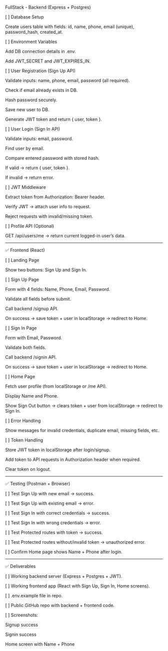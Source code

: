 FullStack -
Backend (Express + Postgres)

[ ] Database Setup

Create users table with fields: id, name, phone, email (unique), password_hash, created_at.


[ ] Environment Variables

Add DB connection details in .env.

Add JWT_SECRET and JWT_EXPIRES_IN.


[ ] User Registration (Sign Up API)

Validate inputs: name, phone, email, password (all required).

Check if email already exists in DB.

Hash password securely.

Save new user to DB.

Generate JWT token and return { user, token }.


[ ] User Login (Sign In API)

Validate inputs: email, password.

Find user by email.

Compare entered password with stored hash.

If valid → return { user, token }.

If invalid → return error.


[ ] JWT Middleware

Extract token from Authorization: Bearer <token> header.

Verify JWT → attach user info to request.

Reject requests with invalid/missing token.


[ ] Profile API (Optional)

GET /api/users/me → return current logged-in user’s data.




---

✅ Frontend (React)

[ ] Landing Page

Show two buttons: Sign Up and Sign In.


[ ] Sign Up Page

Form with 4 fields: Name, Phone, Email, Password.

Validate all fields before submit.

Call backend /signup API.

On success → save token + user in localStorage → redirect to Home.


[ ] Sign In Page

Form with Email, Password.

Validate both fields.

Call backend /signin API.

On success → save token + user in localStorage → redirect to Home.


[ ] Home Page

Fetch user profile (from localStorage or /me API).

Display Name and Phone.

Show Sign Out button → clears token + user from localStorage → redirect to Sign In.


[ ] Error Handling

Show messages for invalid credentials, duplicate email, missing fields, etc.


[ ] Token Handling

Store JWT token in localStorage after login/signup.

Add token to API requests in Authorization header when required.

Clear token on logout.




---

✅ Testing (Postman + Browser)

[ ] Test Sign Up with new email → success.

[ ] Test Sign Up with existing email → error.

[ ] Test Sign In with correct credentials → success.

[ ] Test Sign In with wrong credentials → error.

[ ] Test Protected routes with token → success.

[ ] Test Protected routes without/invalid token → unauthorized error.

[ ] Confirm Home page shows Name + Phone after login.



---

✅ Deliverables

[ ] Working backend server (Express + Postgres + JWT).

[ ] Working frontend app (React with Sign Up, Sign In, Home screens).

[ ] .env.example file in repo.

[ ] Public GitHub repo with backend + frontend code.

[ ] Screenshots:

Signup success

Signin success

Home screen with Name + Phone
